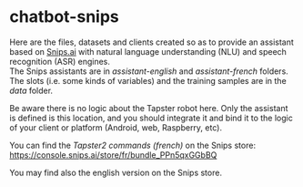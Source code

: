# chatbot-snips

Here are the files, datasets and clients created so as to provide an assistant based on [Snips.ai](https://snips.ai/ "Web site of Snips.ai") with natural language understanding (NLU) and speech recognition (ASR) engines.  
The Snips assistants are in _assistant-english_ and _assistant-french_ folders.  
The slots (i.e. some kinds of variables) and the training samples are in the _data_ folder.  

Be aware there is no logic about the Tapster robot here. Only the assistant is defined is this location, and you should integrate it and bind it to the logic of your client or platform (Android, web, Raspberry, etc).  

You can find the _Tapster2 commands (french)_ on the Snips store: https://console.snips.ai/store/fr/bundle_PPn5qxGGbBQ

You may find also the english version on the Snips store.